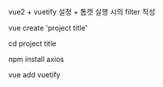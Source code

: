 vue2 + vuetify 설정 + 톰캣 실행 시의 filter 작성

vue create 'project title'

cd project title

npm install axios

vue add vuetify

